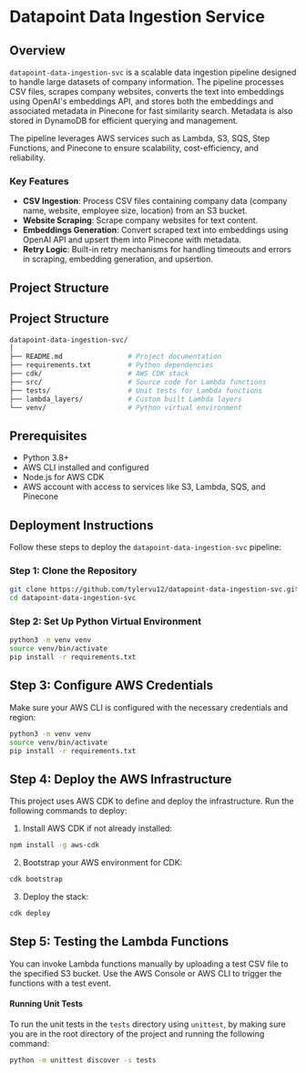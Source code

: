 # Datapoint Data Ingestion Service

## Overview

`datapoint-data-ingestion-svc` is a scalable data ingestion pipeline designed to handle large datasets of company information. The pipeline processes CSV files, scrapes company websites, converts the text into embeddings using OpenAI's embeddings API, and stores both the embeddings and associated metadata in Pinecone for fast similarity search. Metadata is also stored in DynamoDB for efficient querying and management.

The pipeline leverages AWS services such as Lambda, S3, SQS, Step Functions, and Pinecone to ensure scalability, cost-efficiency, and reliability.

### Key Features
- **CSV Ingestion**: Process CSV files containing company data (company name, website, employee size, location) from an S3 bucket.
- **Website Scraping**: Scrape company websites for text content.
- **Embeddings Generation**: Convert scraped text into embeddings using OpenAI API and upsert them into Pinecone with metadata.
- **Retry Logic**: Built-in retry mechanisms for handling timeouts and errors in scraping, embedding generation, and upsertion.
  
## Project Structure

## Project Structure

```bash
datapoint-data-ingestion-svc/
│
├── README.md                # Project documentation
├── requirements.txt         # Python dependencies
├── cdk/                     # AWS CDK stack 
├── src/                     # Source code for Lambda functions
├── tests/                   # Unit tests for Lambda functions
├── lambda_layers/           # Custom built Lambda layers
└── venv/                    # Python virtual environment
```

## Prerequisites

- Python 3.8+
- AWS CLI installed and configured
- Node.js for AWS CDK
- AWS account with access to services like S3, Lambda, SQS, and Pinecone

## Deployment Instructions

Follow these steps to deploy the `datapoint-data-ingestion-svc` pipeline:

### Step 1: Clone the Repository

```bash
git clone https://github.com/tylervu12/datapoint-data-ingestion-svc.git
cd datapoint-data-ingestion-svc
```

### Step 2: Set Up Python Virtual Environment

```bash
python3 -m venv venv
source venv/bin/activate
pip install -r requirements.txt
```

## Step 3: Configure AWS Credentials

Make sure your AWS CLI is configured with the necessary credentials and region:

```bash
python3 -m venv venv
source venv/bin/activate
pip install -r requirements.txt
```

## Step 4: Deploy the AWS Infrastructure

This project uses AWS CDK to define and deploy the infrastructure. Run the following commands to deploy:

1. Install AWS CDK if not already installed:

```bash
npm install -g aws-cdk
```

2. Bootstrap your AWS environment for CDK:

```bash
cdk bootstrap
```

3. Deploy the stack:

```bash
cdk deploy
```

## Step 5: Testing the Lambda Functions

You can invoke Lambda functions manually by uploading a test CSV file to the specified S3 bucket. Use the AWS Console or AWS CLI to trigger the functions with a test event.

#### Running Unit Tests

To run the unit tests in the `tests` directory using `unittest`, by making sure you are in the root directory of the project and running the following command:

```bash
python -m unittest discover -s tests
```
